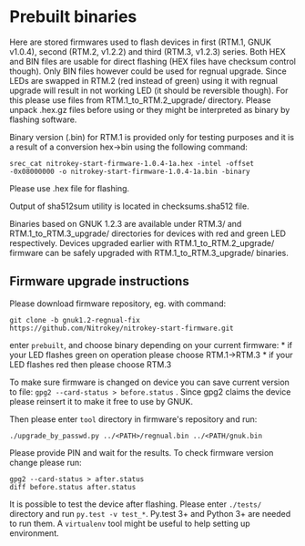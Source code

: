 
Prebuilt binaries
========

Here are stored firmwares used to flash devices in first (RTM.1, GNUK v1.0.4), 
second (RTM.2, v1.2.2) and third (RTM.3, v1.2.3) series.  Both HEX and BIN files are usable for
direct flashing (HEX files have checksum control though). Only BIN files however could
be used for regnual upgrade.  Since LEDs are swapped in RTM.2 (red instead of green) using it with
regnual upgrade will result in not working LED (it should be reversible though). For this please use files from
RTM.1_to_RTM.2_upgrade/ directory.  Please unpack .hex.gz files before using or
they might be interpreted as binary by flashing software.


Binary version (.bin) for RTM.1 is provided only for testing purposes and it is a
result of a conversion hex->bin using the following command:
```
srec_cat nitrokey-start-firmware-1.0.4-1a.hex -intel -offset -0x08000000 -o nitrokey-start-firmware-1.0.4-1a.bin -binary
```
Please use .hex file for flashing.


Output of sha512sum utility is located in checksums.sha512 file.


Binaries based on GNUK 1.2.3 are available under RTM.3/ and RTM.1_to_RTM.3_upgrade/ directories for devices with red and green LED respectively. Devices upgraded earlier with RTM.1_to_RTM.2_upgrade/ firmware can be safely upgraded with RTM.1_to_RTM.3_upgrade/ binaries. 


Firmware upgrade instructions
-------

Please download firmware repository, eg. with command:
```
git clone -b gnuk1.2-regnual-fix
https://github.com/Nitrokey/nitrokey-start-firmware.git
```
enter `prebuilt`, and choose binary depending on your current firmware:
		* if your LED flashes green on operation please choose RTM.1->RTM.3
		* if your LED flashes red then please choose RTM.3

To make sure firmware is changed on device you can save current version
to file: `gpg2 --card-status > before.status` . Since gpg2 claims the
device please reinsert it to make it free to use by GNUK.

Then please enter `tool` directory in firmware's repository and run:
```
./upgrade_by_passwd.py ../<PATH>/regnual.bin ../<PATH/gnuk.bin
```

Please provide PIN and wait for the results. To check firmware version change please run:
```
gpg2 --card-status > after.status
diff before.status after.status
```

It is possible to test the device after flashing. Please enter `./tests/` directory
and run `py.test -v test_*`. Py.test 3+ and Python 3+ are needed to run
them. A `virtualenv` tool might be useful to help setting up environment.
